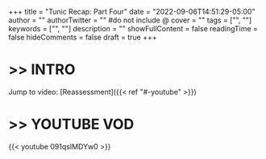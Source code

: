 +++
title = "Tunic Recap: Part Four"
date = "2022-09-06T14:51:29-05:00"
author = ""
authorTwitter = "" #do not include @
cover = ""
tags = ["", ""]
keywords = ["", ""]
description = ""
showFullContent = false
readingTime = false
hideComments = false
draft = true
+++

# >> INTRO

Jump to video: [Reassessment]({{< ref "#-youtube" >}})

# >> YOUTUBE VOD

{{< youtube 091qsIMDYw0 >}}